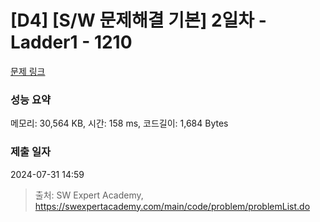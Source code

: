 # [D4] [S/W 문제해결 기본] 2일차 - Ladder1 - 1210 

[문제 링크](https://swexpertacademy.com/main/code/problem/problemDetail.do?contestProbId=AV14ABYKADACFAYh) 

### 성능 요약

메모리: 30,564 KB, 시간: 158 ms, 코드길이: 1,684 Bytes

### 제출 일자

2024-07-31 14:59



> 출처: SW Expert Academy, https://swexpertacademy.com/main/code/problem/problemList.do